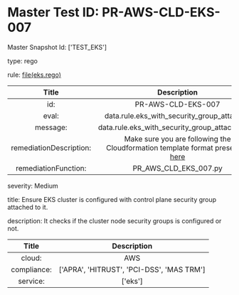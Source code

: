 



# Master Test ID: PR-AWS-CLD-EKS-007


Master Snapshot Id: ['TEST_EKS']

type: rego

rule: [file(eks.rego)]  
  
  
  
  

|Title|Description|
| :---: | :---: |
|id: |PR-AWS-CLD-EKS-007|
|eval: |data.rule.eks_with_security_group_attached|
|message: |data.rule.eks_with_security_group_attached_err|
|remediationDescription: |Make sure you are following the Cloudformation template format presented <a href='https://boto3.amazonaws.com/v1/documentation/api/latest/reference/services/eks.html#EKS.Client.describe_cluster' target='_blank'>here</a>|
|remediationFunction: |PR_AWS_CLD_EKS_007.py|


severity: Medium

title: Ensure EKS cluster is configured with control plane security group attached to it.

description: It checks if the cluster node security groups is configured or not.  
  
  

|Title|Description|
| :---: | :---: |
|cloud: |AWS|
|compliance: |['APRA', 'HITRUST', 'PCI-DSS', 'MAS TRM']|
|service: |['eks']|



[file(eks.rego)]: https://github.com/prancer-io/prancer-compliance-test/tree/master/aws/cloud/eks.rego
